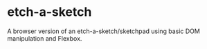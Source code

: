 # etch-a-sketch
A browser version of an etch-a-sketch/sketchpad using basic DOM manipulation and Flexbox.

